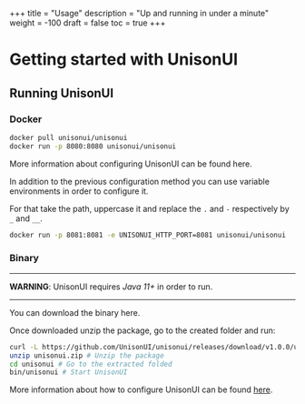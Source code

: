 +++
title = "Usage"
description = "Up and running in under a minute"
weight = -100
draft = false
toc = true
+++

# Getting started with UnisonUI

## Running UnisonUI

### Docker

```sh
docker pull unisonui/unisonui
docker run -p 8080:8080 unisonui/unisonui
```

More information about configuring UnisonUI can be found here.

In addition to the previous configuration method you can use variable
environments in order to configure it.

For that take the path, uppercase it and replace the `.` and `-`
respectively by `_` and `__`.

```sh
docker run -p 8081:8081 -e UNISONUI_HTTP_PORT=8081 unisonui/unisonui
```

### Binary

-----

__WARNING__: UnisonUI requires *Java 11+* in order to run.

-----

You can download the binary here.

Once downloaded unzip the package, go to the created folder and run:

```sh
curl -L https://github.com/UnisonUI/unisonui/releases/download/v1.0.0/unisonui.zip -o unisonui.zip # Download the package
unzip unisonui.zip # Unzip the package
cd unisonui # Go to the extracted folded
bin/unisonui # Start UnisonUI
```

More information about how to configure UnisonUI can be found [here](../configuration/).
